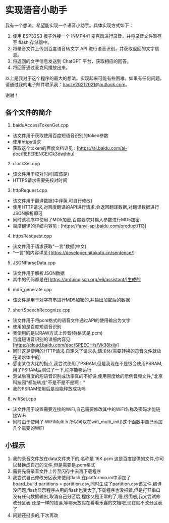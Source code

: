 

# 实现语音小助手

我有一个想法，希望能实现一个语音小助手。具体实现方式如下：

1. 使用 ESP32S3 板子外接一个 INMP441 麦克风进行录音，并将录音文件暂存至 flash 存储器中。
2. 将录音文件上传到百度语音转文字 API 进行语音识别，并获取返回的文字信息。
3. 将返回的文字信息发送到 ChatGPT 平台，获取相应的回答。
4. 将回答通过麦克风播放出来。

以上是我对于这个程序的最大的想法，实现起来可能有些困难。如果有任何问题，请通过我的电子邮件联系我：haoze20212021@outlook.com。

谢谢！


## 各个文件的简介

1. baiduAccessTokenGet.cpp 

- 该文件用于获取使用百度短语音识别的token参数
- 使用https请求
- 获取这个token的百度文档详见 : [https://ai.baidu.com/ai-doc/REFERENCE/Ck3dwjhhu]

2. clockSet.cpp

- 该文件用于校对时间(应该是)
- HTTPS请求需要先校对时间

3. httpRequest.cpp

- 该文件用于翻译数据(中译英,可自行修改)
- 使用HTTP请求,对百度翻译的API进行请求,会返回翻译数据,对翻译数据进行JSON解析即可
- 同时该程序中使用了MD5加密,百度要求对输入参数进行MD5加密
- 百度翻译的详细内容见 : [https://fanyi-api.baidu.com/product/113]

4. httpsResquest.cpp

- 该文件用于请求获取"一言"数据(中文)
- "一言"的内容详见:[https://developer.hitokoto.cn/sentence/]

5. JSONParseData.cpp

- 该文件用于解析JSON数据
- 其中的代码都是在[https://arduinojson.org/v6/assistant/]生成的

6. md5_generate.cpp

- 该文件是用于对字符串进行MD5加密的,并输出加密后的数据

7. shortSpeechRecognize.cpp

- 该文件用于将pcm格式的语音文件通过API的使用输出为文字
- 使用的是百度短语音识别
- 我使用的是以RAW方式上传音频(格式是.pcm)
- 百度短语音识别的详细内容见:[https://cloud.baidu.com/doc/SPEECH/s/Vk38lxily]
- 同时这是使用的HTTP请求,自定义了请求头,请求体(需要转换的录音文件就放在请求体中的)
- 感谢某位大佬的指点,我尝试使用了PSRAM,但是我现在不是很会使用PSRAM,用了PSRAM后测试了一下,程序能够运行
- 测试后百度的短语音识别成功率真的不好说,使用百度给的示例音频文件,"北京科技园"都能转成"不是不是不是啊！"
- 我的PSRAM使用后是没能释放成功吗

8. wifiSet.cpp

- 该文件用于设置需要连接的WiFi,自己需要修改其中的WiFi名称及密码才能链接WiFi
- 同时由于使用了 WiFiMulti.h 所以可以在wifi_multi_init()这个函数中自己添加几个需要的WiFi

## 小提示

1. 我的录音文件放在data文件夹下的,名称是 16K.pcm 这是百度提供的文件,你可以替换成自己的文件,但是需要是.pcm格式
2. 需要先将录音文件上传至闪存中去再下载程序
3. 我尝试自己修改分区表来使用flash,在platformio.ini中添加了 board_build.partitions = partition.csv,同时生成了partition.csv该文件,编译没问题,flash显示程序占用的flash也变大了,下载程序也没报错,但是打开串口没有任何数据输出,取消自己分区后,程序又是正常的了,嗯,很困惑,我又尝试修改分区表,还是一样的错误,等哪天放假在看看乐鑫的文档吧,现在就不改分区表了
4. 问题还挺多的,下次再改